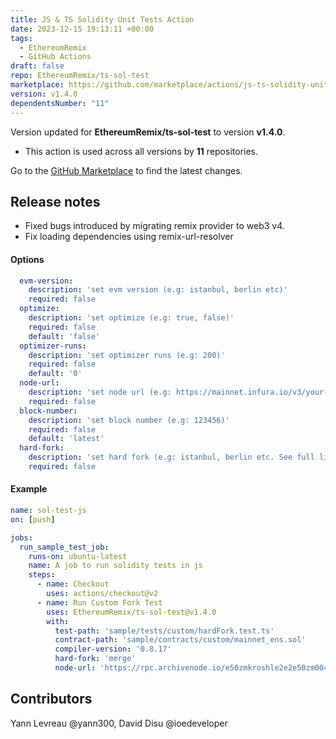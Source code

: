 ```yaml
---
title: JS & TS Solidity Unit Tests Action
date: 2023-12-15 19:13:11 +00:00
tags:
  - EthereumRemix
  - GitHub Actions
draft: false
repo: EthereumRemix/ts-sol-test
marketplace: https://github.com/marketplace/actions/js-ts-solidity-unit-tests-action
version: v1.4.0
dependentsNumber: "11"
---
```



Version updated for **EthereumRemix/ts-sol-test** to version **v1.4.0**.
- This action is used across all versions by **11** repositories.

Go to the [GitHub Marketplace](https://github.com/marketplace/actions/js-ts-solidity-unit-tests-action) to find the latest changes.

## Release notes

- Fixed bugs introduced by migrating remix provider to web3 v4.
- Fix loading dependencies using remix-url-resolver

#### Options
```yml
  evm-version:
    description: 'set evm version (e.g: istanbul, berlin etc)'
    required: false
  optimize:
    description: 'set optimize (e.g: true, false)'
    required: false
    default: 'false'
  optimizer-runs:
    description: 'set optimizer runs (e.g: 200)'
    required: false
    default: '0'
  node-url:
    description: 'set node url (e.g: https://mainnet.infura.io/v3/your-api-key)'
    required: false
  block-number:
    description: 'set block number (e.g: 123456)'
    required: false
    default: 'latest'
  hard-fork:
    description: 'set hard fork (e.g: istanbul, berlin etc. See full list of hard forks here: https://github.com/ethereumjs/ethereumjs-monorepo/tree/master/packages/common/src/hardforks)'
    required: false
```

#### Example
```yml
name: sol-test-js
on: [push]

jobs:
  run_sample_test_job:
    runs-on: ubuntu-latest
    name: A job to run solidity tests in js
    steps:
      - name: Checkout
        uses: actions/checkout@v2
      - name: Run Custom Fork Test
        uses: EthereumRemix/ts-sol-test@v1.4.0
        with:
          test-path: 'sample/tests/custom/hardFork.test.ts'
          contract-path: 'sample/contracts/custom/mainnet_ens.sol'
          compiler-version: '0.8.17'
          hard-fork: 'merge'
          node-url: 'https://rpc.archivenode.io/e50zmkroshle2e2e50zm0044i7ao04ym'
```

## Contributors
Yann Levreau @yann300, David Disu @ioedeveloper 
